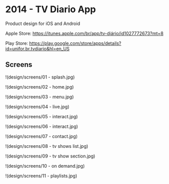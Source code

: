 # 2014 - TV Diario App

Product design for iOS and Android

Apple Store: 
https://itunes.apple.com/br/app/tv-diário/id1027772673?mt=8

Play Store: 
https://play.google.com/store/apps/details?id=unifor.br.tvdiario&hl=en_US

## Screens

!(design/screens/01 - splash.jpg)

!(design/screens/02 - home.jpg)

!(design/screens/03 - menu.jpg)

!(design/screens/04 - live.jpg)

!(design/screens/05 - interact.jpg)

!(design/screens/06 - interact.jpg)

!(design/screens/07 - contact.jpg)

!(design/screens/08 - tv shows list.jpg)

!(design/screens/09 - tv show section.jpg)

!(design/screens/10 - on demand.jpg)

!(design/screens/11 - playlists.jpg)


